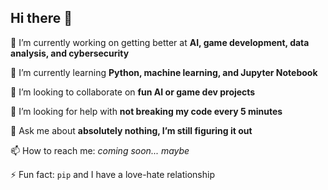 ## Hi there 👋

🔭 I’m currently working on getting better at **AI, game development, data analysis, and cybersecurity**  

🌱 I’m currently learning **Python, machine learning, and Jupyter Notebook**  

👯 I’m looking to collaborate on **fun AI or game dev projects**  

🤔 I’m looking for help with **not breaking my code every 5 minutes**  

💬 Ask me about **absolutely nothing, I’m still figuring it out**  

📫 How to reach me: *coming soon... maybe*  

⚡ Fun fact: `pip` and I have a love-hate relationship  
